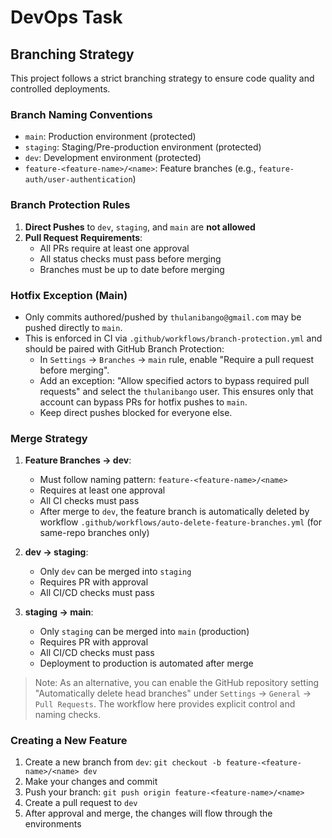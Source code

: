 # DevOps Task

## Branching Strategy

This project follows a strict branching strategy to ensure code quality and controlled deployments.

### Branch Naming Conventions
- `main`: Production environment (protected)
- `staging`: Staging/Pre-production environment (protected)
- `dev`: Development environment (protected)
- `feature-<feature-name>/<name>`: Feature branches (e.g., `feature-auth/user-authentication`)

### Branch Protection Rules
1. **Direct Pushes** to `dev`, `staging`, and `main` are **not allowed**
2. **Pull Request Requirements**:
   - All PRs require at least one approval
   - All status checks must pass before merging
   - Branches must be up to date before merging

### Hotfix Exception (Main)
- Only commits authored/pushed by `thulanibango@gmail.com` may be pushed directly to `main`.
- This is enforced in CI via `.github/workflows/branch-protection.yml` and should be paired with GitHub Branch Protection:
  - In `Settings` → `Branches` → `main` rule, enable "Require a pull request before merging".
  - Add an exception: "Allow specified actors to bypass required pull requests" and select the `thulanibango` user. This ensures only that account can bypass PRs for hotfix pushes to `main`.
  - Keep direct pushes blocked for everyone else.

### Merge Strategy
1. **Feature Branches → dev**:
   - Must follow naming pattern: `feature-<feature-name>/<name>`
   - Requires at least one approval
   - All CI checks must pass
   - After merge to `dev`, the feature branch is automatically deleted by workflow `.github/workflows/auto-delete-feature-branches.yml` (for same-repo branches only)

2. **dev → staging**:
   - Only `dev` can be merged into `staging`
   - Requires PR with approval
   - All CI/CD checks must pass

3. **staging → main**:
   - Only `staging` can be merged into `main` (production)
   - Requires PR with approval
   - All CI/CD checks must pass
   - Deployment to production is automated after merge

> Note: As an alternative, you can enable the GitHub repository setting "Automatically delete head branches" under `Settings` → `General` → `Pull Requests`. The workflow here provides explicit control and naming checks.

### Creating a New Feature
1. Create a new branch from `dev`: `git checkout -b feature-<feature-name>/<name> dev`
2. Make your changes and commit
3. Push your branch: `git push origin feature-<feature-name>/<name>`
4. Create a pull request to `dev`
5. After approval and merge, the changes will flow through the environments

